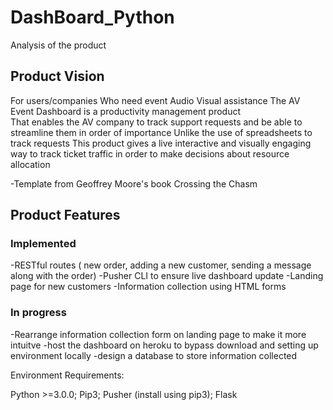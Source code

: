 # DashBoard_Python

Analysis of the product 

## Product Vision
For users/companies 
Who need event Audio Visual assistance
The AV Event Dashboard is a productivity management product  
That enables the AV company to track support requests and be able to streamline them in order of importance
Unlike the use of spreadsheets to track requests
This product gives a live interactive and visually engaging way to track ticket traffic in order to make decisions about resource allocation

-Template from Geoffrey Moore's book Crossing the Chasm

## Product Features

### Implemented
-RESTful routes ( new order, adding a new customer, sending a message along with the order)
-Pusher CLI to ensure live dashboard update
-Landing page for new customers
-Information collection using HTML forms

### In progress
-Rearrange information collection form on landing page to make it more intuitve 
-host the dashboard on heroku to bypass download and setting up environment locally
-design a database to store information collected


Environment Requirements:

Python >=3.0.0;
Pip3;
Pusher (install using pip3);
Flask
